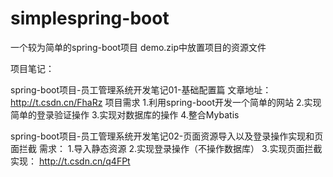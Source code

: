 # simplespring-boot
一个较为简单的spring-boot项目
demo.zip中放置项目的资源文件

项目笔记：

spring-boot项目-员工管理系统开发笔记01-基础配置篇  文章地址：http://t.csdn.cn/FhaRz
项目需求
   1.利用spring-boot开发一个简单的网站
   2.实现简单的登录验证操作
   3.实现对数据库的操作
   4.整合Mybatis

spring-boot项目-员工管理系统开发笔记02-页面资源导入以及登录操作实现和页面拦截
需求：
  1.导入静态资源
  2.实现登录操作（不操作数据库）
  3.实现页面拦截
实现： http://t.csdn.cn/q4FPt
